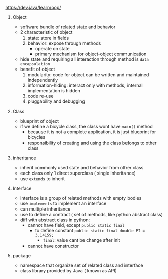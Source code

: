 https://dev.java/learn/oop/

1. Object
    - software bundle of related state and behavior
    - 2 characteristic of object
        1. state: store in fields
        2. behavior: expose through methods
            - operate on state 
            - primary mechanism for object-object communication
    - hide state and requiring all interaction through method is `data encapsulation`
    - benefit of object
        1. modularity: code for object can be written and maintained independently
        2. information-hiding: interact only with methods, internal implementation is hidden
        3. code re-use
        4. pluggability and debugging

2. Class
    - blueprint of object
    - if we define a bicycle class, the class wont have `main()` method
        - because it is not a complete application, it is just blueprint for bicycles
        - responsibility of creating and using the class belongs to other class

3. inheritance
    - inherit commonly used state and behavior from other class
    - each class only 1 direct superclass ( single inheritance) 
    - use `extends` to inherit

4. Interface
    - interface is a group of related methods with empty bodies
    - use  `implements` to implement an interface
    - can multiple inheritance
    - use to define a contract ( set of methods,  like python abstract class)
    - diff with abstract class in python:
        - cannot have field, except `public static final`
            - to define constant `public static final double PI = 3.14159;`
                - `final`: value cant be change after init
        - cannot have constructor

5. package
    - namespace that organize set of related class and interface
    - class library provided by Java ( known as API)
    